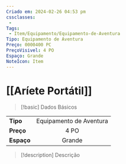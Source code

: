 ```yaml
---
Criado em: 2024-02-26 04:53 pm
cssclasses:
 - 
Tags:
 - Item/Equipamento/Equipamento-de-Aventura
Tipo: Equipamento de Aventura
Preço: 0000400 PC
PreçoVisivel: 4 PO
Espaço: Grande
NoteIcon: Item
---
```

# [[Aríete Portátil]]

> [!basic] Dados Básicos
> 
|            |     |
| ---------- |:---:|
| **Tipo**   |  Equipamento de Aventura   |
| **Preço**  |   4 PO   |
| **Espaço** |   Grande   |
>
 
> [!description] Descrição
> 
>
